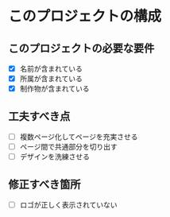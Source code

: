 # このプロジェクトの構成


## このプロジェクトの必要な要件
- [x] 名前が含まれている
- [x] 所属が含まれている
- [x] 制作物が含まれている

## 工夫すべき点
- [ ] 複数ページ化してページを充実させる
- [ ] ページ間で共通部分を切り出す
- [ ] デザインを洗練させる

## 修正すべき箇所
- [ ] ロゴが正しく表示されていない


